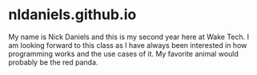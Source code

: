 # nldaniels.github.io
My name is Nick Daniels and this is my second year here at Wake Tech. I am looking forward to this class as I have always been interested in how programming works and the use cases of it. My favorite animal would probably be the red panda.